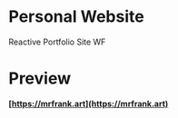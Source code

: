 # Personal Website
Reactive Portfolio Site WF


# Preview
**[https://mrfrank.art](https://mrfrank.art)**
